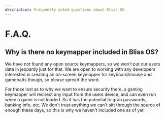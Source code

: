 ```yaml
---
description: Frequently asked questions about Bliss OS
---
```


# F.A.Q.

## Why is there no keymapper included in Bliss OS?

We have not found any open source keymappers, so we won't put our users data in jeopardy just for that. 
We are open to working with any developers interested in creating an on-screen keymapper for keyboard/mouse and gamepads though, so please spread the word.

For those lost as to why we want to ensure security there, a gaming keymapper will redirect any input from the users device, and can even run when a game is not loaded. So it has the potential to grab passwords, banking info, etc. 
We don't trust anything we can't sift through the source of enough these days, so this is why we haven't included one as of yet
